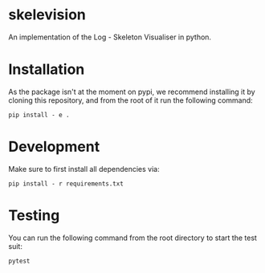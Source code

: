 # skelevision
An implementation of the Log - Skeleton Visualiser in python.

# Installation
As the package isn't at the moment on pypi, we recommend installing it by cloning this repository, and from the root of it run the following command:
```shell
pip install - e .
```

# Development
Make sure to first install all dependencies via:
```shell
pip install - r requirements.txt
```

# Testing
You can run the following command from the root directory to start the test suit:
```shell
pytest
```
